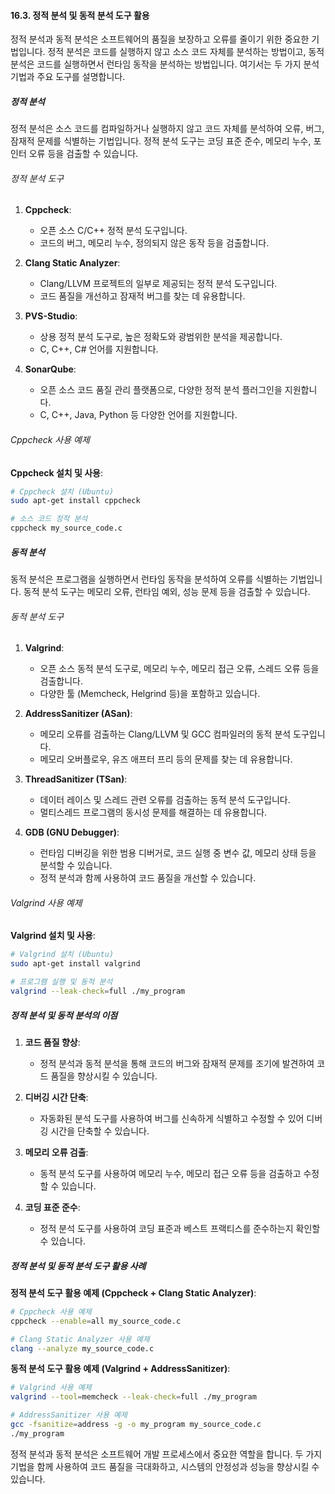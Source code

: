 #### 16.3. 정적 분석 및 동적 분석 도구 활용

정적 분석과 동적 분석은 소프트웨어의 품질을 보장하고 오류를 줄이기 위한 중요한 기법입니다. 정적 분석은 코드를 실행하지 않고 소스 코드 자체를 분석하는 방법이고, 동적 분석은 코드를 실행하면서 런타임 동작을 분석하는 방법입니다. 여기서는 두 가지 분석 기법과 주요 도구를 설명합니다.

##### 정적 분석

정적 분석은 소스 코드를 컴파일하거나 실행하지 않고 코드 자체를 분석하여 오류, 버그, 잠재적 문제를 식별하는 기법입니다. 정적 분석 도구는 코딩 표준 준수, 메모리 누수, 포인터 오류 등을 검출할 수 있습니다.

###### 정적 분석 도구

1. **Cppcheck**:
   - 오픈 소스 C/C++ 정적 분석 도구입니다.
   - 코드의 버그, 메모리 누수, 정의되지 않은 동작 등을 검출합니다.

2. **Clang Static Analyzer**:
   - Clang/LLVM 프로젝트의 일부로 제공되는 정적 분석 도구입니다.
   - 코드 품질을 개선하고 잠재적 버그를 찾는 데 유용합니다.

3. **PVS-Studio**:
   - 상용 정적 분석 도구로, 높은 정확도와 광범위한 분석을 제공합니다.
   - C, C++, C# 언어를 지원합니다.

4. **SonarQube**:
   - 오픈 소스 코드 품질 관리 플랫폼으로, 다양한 정적 분석 플러그인을 지원합니다.
   - C, C++, Java, Python 등 다양한 언어를 지원합니다.

###### Cppcheck 사용 예제

**Cppcheck 설치 및 사용**:
```sh
# Cppcheck 설치 (Ubuntu)
sudo apt-get install cppcheck

# 소스 코드 정적 분석
cppcheck my_source_code.c
```

##### 동적 분석

동적 분석은 프로그램을 실행하면서 런타임 동작을 분석하여 오류를 식별하는 기법입니다. 동적 분석 도구는 메모리 오류, 런타임 예외, 성능 문제 등을 검출할 수 있습니다.

###### 동적 분석 도구

1. **Valgrind**:
   - 오픈 소스 동적 분석 도구로, 메모리 누수, 메모리 접근 오류, 스레드 오류 등을 검출합니다.
   - 다양한 툴 (Memcheck, Helgrind 등)을 포함하고 있습니다.

2. **AddressSanitizer (ASan)**:
   - 메모리 오류를 검출하는 Clang/LLVM 및 GCC 컴파일러의 동적 분석 도구입니다.
   - 메모리 오버플로우, 유즈 애프터 프리 등의 문제를 찾는 데 유용합니다.

3. **ThreadSanitizer (TSan)**:
   - 데이터 레이스 및 스레드 관련 오류를 검출하는 동적 분석 도구입니다.
   - 멀티스레드 프로그램의 동시성 문제를 해결하는 데 유용합니다.

4. **GDB (GNU Debugger)**:
   - 런타임 디버깅을 위한 범용 디버거로, 코드 실행 중 변수 값, 메모리 상태 등을 분석할 수 있습니다.
   - 정적 분석과 함께 사용하여 코드 품질을 개선할 수 있습니다.

###### Valgrind 사용 예제

**Valgrind 설치 및 사용**:
```sh
# Valgrind 설치 (Ubuntu)
sudo apt-get install valgrind

# 프로그램 실행 및 동적 분석
valgrind --leak-check=full ./my_program
```

##### 정적 분석 및 동적 분석의 이점

1. **코드 품질 향상**:
   - 정적 분석과 동적 분석을 통해 코드의 버그와 잠재적 문제를 조기에 발견하여 코드 품질을 향상시킬 수 있습니다.

2. **디버깅 시간 단축**:
   - 자동화된 분석 도구를 사용하여 버그를 신속하게 식별하고 수정할 수 있어 디버깅 시간을 단축할 수 있습니다.

3. **메모리 오류 검출**:
   - 동적 분석 도구를 사용하여 메모리 누수, 메모리 접근 오류 등을 검출하고 수정할 수 있습니다.

4. **코딩 표준 준수**:
   - 정적 분석 도구를 사용하여 코딩 표준과 베스트 프랙티스를 준수하는지 확인할 수 있습니다.

##### 정적 분석 및 동적 분석 도구 활용 사례

**정적 분석 도구 활용 예제 (Cppcheck + Clang Static Analyzer)**:
```sh
# Cppcheck 사용 예제
cppcheck --enable=all my_source_code.c

# Clang Static Analyzer 사용 예제
clang --analyze my_source_code.c
```

**동적 분석 도구 활용 예제 (Valgrind + AddressSanitizer)**:
```sh
# Valgrind 사용 예제
valgrind --tool=memcheck --leak-check=full ./my_program

# AddressSanitizer 사용 예제
gcc -fsanitize=address -g -o my_program my_source_code.c
./my_program
```

정적 분석과 동적 분석은 소프트웨어 개발 프로세스에서 중요한 역할을 합니다. 두 가지 기법을 함께 사용하여 코드 품질을 극대화하고, 시스템의 안정성과 성능을 향상시킬 수 있습니다.

